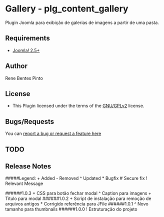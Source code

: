 Gallery - plg_content_gallery
=============

Plugin Joomla para exibição de galerias de imagens a partir de uma pasta.

Requirements
------------

* [Joomla! 2.5+](http://www.joomla.org)

Author
------

Rene Bentes Pinto

License
--------

* This Plugin licensed under the terms of the [GNU/GPLv2](http://www.gnu.org/licenses/gpl-2.0.html) license.

Bugs/Requests
-------------

You can [report a bug or request a feature here](http://github.com/renebentes/plg_content_gallery/issues)

TODO
----



Release Notes
-------------

#####Legend:
  \+ Added \- Removed ^ Updated \* Bugfix \# Secure fix ! Relevant Message

######1.0.3
  \+ CSS para botão fechar modal
  ^ Caption para imagens
  \+ Título para modal
######1.0.2
  \+ Script de instalação para remoção de arquivos antigos
  \* Corrigido referência para JFile
######1.0.1
  ^ Novo tamanho para thumbnails
######1.0.0
  ! Estruturação do projeto